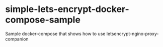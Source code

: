 # simple-lets-encrypt-docker-compose-sample
Sample docker-compose that shows how to use letsencrypt-nginx-proxy-companion
